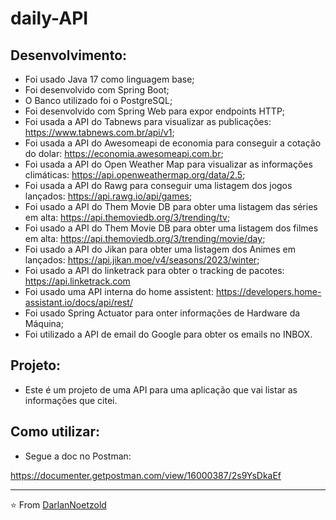 # daily-API

## Desenvolvimento:
* Foi usado Java 17 como linguagem base;
* Foi desenvolvido com Spring Boot;
* O Banco utilizado foi o PostgreSQL;
* Foi desenvolvido com Spring Web para expor endpoints HTTP;
* Foi usada a API do Tabnews para visualizar as publicações: https://www.tabnews.com.br/api/v1;
* Foi usada a API do Awesomeapi de economia para conseguir a cotação do dolar: https://economia.awesomeapi.com.br;
* Foi usada a API do Open Weather Map para visualizar as informações climáticas: https://api.openweathermap.org/data/2.5;
* Foi usada a API do Rawg para conseguir uma listagem dos jogos lançados: https://api.rawg.io/api/games;
* Foi usado a API do Them Movie DB para obter uma listagem das séries em alta: https://api.themoviedb.org/3/trending/tv;
* Foi usado a API do Them Movie DB para obter uma listagem dos filmes em alta: https://api.themoviedb.org/3/trending/movie/day;
* Foi usado a API do Jikan para obter uma listagem dos Animes em lançados: https://api.jikan.moe/v4/seasons/2023/winter;
* Foi usado a API do linketrack para obter o tracking de pacotes: https://api.linketrack.com
* Foi usado uma API interna do home assistent: https://developers.home-assistant.io/docs/api/rest/
* Foi usado Spring Actuator para onter informações de Hardware da Máquina;
* Foi utilizado a API de email do Google para obter os emails no INBOX.


## Projeto:
* Este é um projeto de uma API para uma aplicação que vai listar as informações que citei.


## Como utilizar:
* Segue a doc no Postman:

https://documenter.getpostman.com/view/16000387/2s9YsDkaEf


---
⭐️ From [DarlanNoetzold](https://github.com/DarlanNoetzold)

